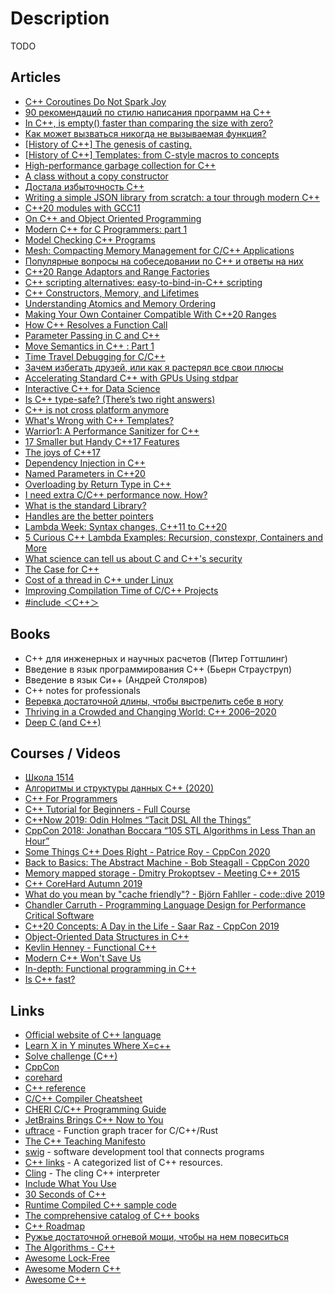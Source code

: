 # Description

TODO


## Articles

- [C++ Coroutines Do Not Spark Joy](https://probablydance.com/2021/10/31/c-coroutines-do-not-spark-joy/)
- [90 рекомендаций по стилю написания программ на C++](https://habr.com/ru/post/172091/)
- [In C++, is empty() faster than comparing the size with zero?](https://lemire.me/blog/2021/10/26/in-c-is-empty-faster-than-comparing-the-size-with-zero/)
- [Как может вызваться никогда не вызываемая функция?](https://habr.com/ru/company/infopulse/blog/338812/)
- [[History of C++] The genesis of casting.](https://belaycpp.com/2021/10/14/history-of-c-the-genesis-of-casting/)
- [[History of C++] Templates: from C-style macros to concepts](https://belaycpp.com/2021/10/01/history-of-c-templates-from-c-style-macros-to-concepts/)
- [High-performance garbage collection for C++](https://v8.dev/blog/high-performance-cpp-gc)
- [A class without a copy constructor](https://quuxplusone.github.io/blog/2021/09/17/a-class-without-a-copy-constructor/)
- [Достала избыточность С++](https://habr.com/ru/post/125564/)
- [Writing a simple JSON library from scratch: a tour through modern C++](https://notes.eatonphil.com/writing-a-simple-json-library-in-modern-cpp.html)
- [C++20 modules with GCC11](https://blog.feabhas.com/2021/08/c20-modules-with-gcc11/)
- [On C++ and Object Oriented Programming](https://www.gamedeveloper.com/programming/on-c-and-object-oriented-programming)
- [Modern C++ for C Programmers: part 1](https://berthub.eu/articles/posts/c++-1/)
- [Model Checking C++ Programs](https://arxiv.org/abs/2107.01093)
- [Mesh: Compacting Memory Management for C/C++ Applications](https://arxiv.org/abs/1902.04738)
- [Популярные вопросы на собеседовании по C++ и ответы на них](https://habr.com/ru/post/117996/)
- [C++20 Range Adaptors and Range Factories](https://brevzin.github.io/c++/2021/02/28/ranges-reference/)
- [C++ scripting alternatives: easy-to-bind-in-C++ scripting](https://itnext.io/c-scripting-alternatives-easy-to-bind-scripting-binding-chaiscript-and-wren-into-a-small-game-174c86b0ecd7)
- [C++ Constructors, Memory, and Lifetimes](https://erikmcclure.com/blog/cpp-constructors-memory-and-lifetimes/)
- [Understanding Atomics and Memory Ordering](https://dev.to/kprotty/understanding-atomics-and-memory-ordering-2mom)
- [Making Your Own Container Compatible With C++20 Ranges](https://www.reedbeta.com/blog/ranges-compatible-containers/)
- [How C++ Resolves a Function Call](https://preshing.com/20210315/how-cpp-resolves-a-function-call/)
- [Parameter Passing in C and C++](https://wolchok.org/posts/parameter-passing/)
- [Move Semantics in C++ : Part 1](https://medium.com/pranayaggarwal25/move-semantics-269e73287b63)
- [Time Travel Debugging for C/C++ ](https://pspdfkit.com/blog/2021/time-travel-debugging-for-c/)
- [Зачем избегать друзей, или как я растерял все свои плюсы](https://habr.com/ru/post/472780/)
- [Accelerating Standard C++ with GPUs Using stdpar](https://developer.nvidia.com/blog/accelerating-standard-c-with-gpus-using-stdpar/)
- [Interactive C++ for Data Science](https://blog.llvm.org/posts/2020-12-21-interactive-cpp-for-data-science/   )
- [Is C++ type-safe? (There’s two right answers)](https://davmac.wordpress.com/2020/12/13/is-c-type-safe-theres-two-right-answers/)
- [C++ is not cross platform anymore](https://blog.noctua-software.com/cpp-is-not-cross-platform-anymore.html)
- [What's Wrong with C++ Templates?](http://people.cs.uchicago.edu/~jacobm/pubs/templates.html)
- [Warrior1: A Performance Sanitizer for C++](https://arxiv.org/abs/2010.09583)
- [17 Smaller but Handy C++17 Features](https://www.cppstories.com/2019/08/17smallercpp17features/)
- [The joys of C++17](https://0xd34df00d.me/posts/2019/09/the-joys-of-cpp17.html)
- [Dependency Injection in C++](https://vladris.com/blog/2016/07/06/dependency-injection-in-c.html)
- [Named Parameters in C++20](https://pdimov.github.io/blog/2020/09/07/named-parameters-in-c20/)
- [Overloading by Return Type in C++](https://artificial-mind.net/blog/2020/10/10/return-type-overloading)
- [I need extra C/C++ performance now. How?](https://danlark.org/2020/10/08/i-need-extra-c-c-performance-now-how/)
- [What is the standard Library?](https://cor3ntin.github.io/posts/std/)
- [Handles are the better pointers](https://floooh.github.io/2018/06/17/handles-vs-pointers.html)
- [Lambda Week: Syntax changes, C++11 to C++20](https://www.cppstories.com/2020/08/lambda-syntax.html/)
- [5 Curious C++ Lambda Examples: Recursion, constexpr, Containers and More](https://www.cppstories.com/2020/07/lambdas5ex.html/)
- [What science can tell us about C and C++'s security](https://alexgaynor.net/2020/may/27/science-on-memory-unsafety-and-security/)
- [The Case for C++](https://itnext.io/the-case-for-c-4122a5b47130)
- [Cost of a thread in C++ under Linux](https://lemire.me/blog/2020/01/30/cost-of-a-thread-in-c-under-linux/)
- [Improving Compilation Time of C/C++ Projects](https://interrupt.memfault.com/blog/improving-compilation-times-c-cpp-projects)
- [#include ＜C++＞](https://www.includecpp.org/)


## Books

- C++ для инженерных и научных расчетов (Питер Готтшлинг)
- Введение в язык программирования С++ (Бьерн Страуструп)
- Введение в язык Си++ (Андрей Столяров)
- C++ notes for professionals
- [Веревка достаточной длины, чтобы выстрелить себе в ногу](http://e-maxx.ru/bookz/files/golub_cord.pdf)
- [Thriving in a Crowded and Changing World: C++ 2006–2020](https://www.stroustrup.com/hopl20main-p5-p-bfc9cd4--final.pdf)
- [Deep C (and C++)](https://pvv.ntnu.no/~oma/DeepC_slides_oct2011.pdf)


## Courses / Videos

- [Школа 1514](https://youtube.com/playlist?list=PLRDzFCPr95fLMvdcV-hEl-42x8LIyjvHA)
- [Алгоритмы и структуры данных C++ (2020)](https://youtube.com/playlist?list=PLRDzFCPr95fL_5Xvnufpwj2uYZnZBBnsr)
- [C++ For Programmers](https://www.udacity.com/course/c-for-programmers--ud210)
- [C++ Tutorial for Beginners - Full Course](https://www.youtube.com/watch?v=vLnPwxZdW4Y)
- [C++Now 2019: Odin Holmes “Tacit DSL All the Things”](https://youtu.be/J0jwUEyrvQM)
- [CppCon 2018: Jonathan Boccara “105 STL Algorithms in Less Than an Hour”](https://youtu.be/2olsGf6JIkU)
- [Some Things C++ Does Right - Patrice Roy - CppCon 2020](https://youtu.be/bMSrNBcir4Y)
- [Back to Basics: The Abstract Machine - Bob Steagall - CppCon 2020](https://youtu.be/ZAji7PkXaKY)
- [Memory mapped storage - Dmitry Prokoptsev - Meeting C++ 2015](https://youtu.be/STiBJT90d2o)
- [C++ CoreHard Autumn 2019](https://youtube.com/playlist?list=PLgsLnJ-wgYTaGUCiwpLKtJ4XkSy_vf9C-)
- [What do you mean by "cache friendly"? - Björn Fahller - code::dive 2019](https://youtu.be/Fzbotzi1gYs)
- [Chandler Carruth - Programming Language Design for Performance Critical Software](https://youtu.be/_prA_EmoBe4)
- [C++20 Concepts: A Day in the Life - Saar Raz - CppCon 2019](https://youtu.be/qawSiMIXtE4)
- [Object-Oriented Data Structures in C++](https://www.coursera.org/learn/cs-fundamentals-1)
- [Kevlin Henney - Functional C++](https://youtu.be/CIg6eyJv4dk)
- [Modern C++ Won't Save Us](https://alexgaynor.net/2019/apr/21/modern-c++-wont-save-us/)
- [In-depth: Functional programming in C++](https://www.gamedeveloper.com/programming/in-depth-functional-programming-in-c-)
- [Is C++ fast?](https://zeux.io/2019/01/17/is-c-fast/)


## Links

- [Official website of C++ language](https://isocpp.org)
- [Learn X in Y minutes Where X=c++](https://learnxinyminutes.com/docs/c++/)
- [Solve challenge (C++)](https://www.hackerrank.com/domains/cpp)
- [CppCon](https://www.youtube.com/channel/UCMlGfpWw-RUdWX_JbLCukXg) 
- [corehard](https://www.youtube.com/c/corehard/featured)
- [C++ reference](https://en.cppreference.com/w/)
- [C/C++ Compiler Cheatsheet](http://www.dmulholl.com/notes/c-compiler-cheatsheet.html)
- [CHERI C/C++ Programming Guide](https://www.cl.cam.ac.uk/techreports/UCAM-CL-TR-947.pdf)
- [JetBrains Brings C++ Now to You](https://pages.jetbrains.com/cppnow2021)
- [uftrace](https://github.com/namhyung/uftrace) -  Function graph tracer for C/C++/Rust
- [The C++ Teaching Manifesto](https://github.com/jcelerier/cpp-teaching-manifesto)
- [swig](https://github.com/swig/swig) - software development tool that connects programs
- [C++ links](https://github.com/MattPD/cpplinks) - A categorized list of C++ resources.
- [Cling](https://github.com/root-project/cling) - The cling C++ interpreter
- [Include What You Use](https://github.com/include-what-you-use/include-what-you-use)
- [30 Seconds of C++](https://github.com/Bhupesh-V/30-seconds-of-cpp)
- [Runtime Compiled C++ sample code](https://github.com/RuntimeCompiledCPlusPlus/RuntimeCompiledCPlusPlus)
- [The comprehensive catalog of C++ books](https://github.com/yuchdev/CppBooks)
- [C++ Roadmap](https://github.com/salmer/CppDeveloperRoadmap)
- [Ружье достаточной огневой мощи, чтобы на нем повеситься](https://github.com/Nekrolm/ubbook)
- [The Algorithms - C++](https://github.com/TheAlgorithms/C-Plus-Plus)
- [Awesome Lock-Free](https://github.com/rigtorp/awesome-lockfree)
- [Awesome Modern C++](https://github.com/rigtorp/awesome-modern-cpp)
- [Awesome C++](https://github.com/fffaraz/awesome-cpp)
